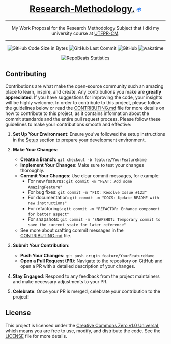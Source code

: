 <div align="center">
  
# [Research-Methodology.](https://github.com/BrenoFariasdaSilva/Research-Methodology) <img src="https://github.com/BrenoFariasdaSilva/Research-Methodology/blob/main/.assets/BooksStack.svg"  width="3%" height="3%">

</div>

<div align="center">
  
---

My Work Proposal for the Research Methodology Subject that i did my university course at [UTFPR-CM](https://pt.wikipedia.org/wiki/Universidade_Tecnol%C3%B3gica_Federal_do_Paran%C3%A1).
  
---

</div>

<div align="center">

![GitHub Code Size in Bytes](https://img.shields.io/github/languages/code-size/BrenoFariasdaSilva/Research-Methodology)
![GitHub Last Commit](https://img.shields.io/github/last-commit/BrenoFariasdaSilva/Research-Methodology)
![GitHub](https://img.shields.io/github/license/BrenoFariasdaSilva/Research-Methodology)
![wakatime](https://wakatime.com/badge/github/BrenoFariasdaSilva/Research-Methodology.svg)

</div>

<div align="center">
  
![RepoBeats Statistics](https://repobeats.axiom.co/api/embed/1a121081a586a21625ff4e058ff4edf59269e1a9.svg "Repobeats analytics image")

</div>

## Contributing

Contributions are what make the open-source community such an amazing place to learn, inspire, and create. Any contributions you make are **greatly appreciated**. If you have suggestions for improving the code, your insights will be highly welcome.
In order to contribute to this project, please follow the guidelines below or read the [CONTRIBUTING.md](CONTRIBUTING.md) file for more details on how to contribute to this project, as it contains information about the commit standards and the entire pull request process.
Please follow these guidelines to make your contributions smooth and effective:

1. **Set Up Your Environment**: Ensure you've followed the setup instructions in the [Setup](#setup) section to prepare your development environment.

2. **Make Your Changes**:
   - **Create a Branch**: `git checkout -b feature/YourFeatureName`
   - **Implement Your Changes**: Make sure to test your changes thoroughly.
   - **Commit Your Changes**: Use clear commit messages, for example:
     - For new features: `git commit -m "FEAT: Add some AmazingFeature"`
     - For bug fixes: `git commit -m "FIX: Resolve Issue #123"`
     - For documentation: `git commit -m "DOCS: Update README with new instructions"`
     - For refactorings: `git commit -m "REFACTOR: Enhance component for better aspect"`
     - For snapshots: `git commit -m "SNAPSHOT: Temporary commit to save the current state for later reference"`
   - See more about crafting commit messages in the [CONTRIBUTING.md](CONTRIBUTING.md) file.

3. **Submit Your Contribution**:
   - **Push Your Changes**: `git push origin feature/YourFeatureName`
   - **Open a Pull Request (PR)**: Navigate to the repository on GitHub and open a PR with a detailed description of your changes.

4. **Stay Engaged**: Respond to any feedback from the project maintainers and make necessary adjustments to your PR.

5. **Celebrate**: Once your PR is merged, celebrate your contribution to the project!

## License
This project is licensed under the [Creative Commons Zero v1.0 Universal](LICENSE), which means you are free to use, modify, and distribute the code. See the [LICENSE](LICENSE) file for more details.